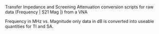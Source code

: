 Transfer Impedance and Screening Attenuation conversion scripts for raw data (Frequency | S21 Mag |) from a VNA 

Frequency in MHz vs. Magnitude only data in dB is converted into useable quantities for TI and SA. 
